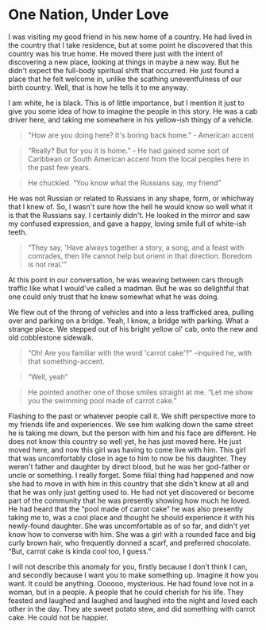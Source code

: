 # One Nation, Under Love

I was visiting my good friend in his new home of a country. He had lived in the country that I take residence, but at some point he discovered that this country was his true home. He moved there just with the intent of discovering a new place, looking at things in maybe a new way. But he didn't expect the full-body spiritual shift that occurred. He just found a place that he felt welcome in, unlike the scathing uneventfulness of our birth country. Well, that is how he tells it to me anyway.

I am white, he is black. This is of little importance, but I mention it just to give you some idea of how to imagine the people in this story.
He was a cab driver here, and taking me somewhere in his yellow-ish thingy of a vehicle.

> "How are you doing here? It's boring back home." - American accent

> “Really? But for you it is home.” - He had gained some sort of Caribbean or South American accent from the local peoples here in the past few years.

> He chuckled. “You know what the Russians say, my friend”

He was not Russian or related to Russians in any shape, form, or whichway that I knew of. So, I wasn't sure how the hell he would know so well what it is that the Russians say. I certainly didn't.
He looked in the mirror and saw my confused expression, and gave a happy, loving smile full of white-ish teeth.

> “They say, 'Have always together a story, a song, and a feast with comrades, then life cannot help but orient in that direction. Boredom is not real.'”

At this point in our conversation, he was weaving between cars through traffic like what I would've called a madman. But he was so delightful that one could only trust that he knew somewhat what he was doing.

We flew out of the throng of vehicles and into a less trafficked area, pulling over and parking on a bridge. Yeah, I know, a bridge with parking. What a strange place. We stepped out of his bright yellow ol' cab, onto the new and old cobblestone sidewalk.

> “Oh! Are you familiar with the word 'carrot cake'?” -inquired he, with that something-accent.

> “Well, yeah”

> He pointed another one of those smiles straight at me. “Let me show you the swimming pool made of carrot cake.”

Flashing to the past or whatever people call it. We shift perspective more to my friends life and experiences. We see him walking down the same street he is taking me down, but the person with him and his face are different. He does not know this country so well yet, he has just moved here. He just moved here, and now this girl was having to come live with him. This girl that was uncomfortably close in age to him to now be his daughter. They weren't father and daughter by direct blood, but he was her god-father or uncle or something. I really forget. Some filial thing had happened and now she had to move in with him in this country that she didn't know at all and that he was only just getting used to. He had not yet discovered or become part of the community that he was presently showing how much he loved. He had heard that the “pool made of carrot cake” he was also presently taking me to, was a cool place and thought he should experience it with his newly-found daughter. She was uncomfortable as of so far, and didn't yet know how to converse with him. She was a girl with a rounded face and big curly brown hair, who frequently donned a scarf, and preferred chocolate. “But, carrot cake is kinda cool too, I guess.”

I will not describe this anomaly for you, firstly because I don't think I can, and secondly because I want you to make something up. Imagine it how you want. It could be anything. Oooooo, mysterious.
He had found love not in a woman, but in a people. A people that he could cherish for his life. They feasted and laughed and laughed and laughed into the night and loved each other in the day. They ate sweet potato stew, and did something with carrot cake. He could not be happier.
